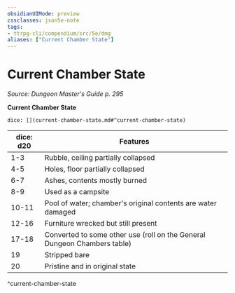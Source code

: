```yaml
---
obsidianUIMode: preview
cssclasses: json5e-note
tags:
- ttrpg-cli/compendium/src/5e/dmg
aliases: ["Current Chamber State"]
---
```

# Current Chamber State
*Source: Dungeon Master's Guide p. 295* 

**Current Chamber State**

`dice: [](current-chamber-state.md#^current-chamber-state)`

| dice: d20 | Features |
|-----------|----------|
| 1-3 | Rubble, ceiling partially collapsed |
| 4-5 | Holes, floor partially collapsed |
| 6-7 | Ashes, contents mostly burned |
| 8-9 | Used as a campsite |
| 10-11 | Pool of water; chamber's original contents are water damaged |
| 12-16 | Furniture wrecked but still present |
| 17-18 | Converted to some other use (roll on the General Dungeon Chambers table) |
| 19 | Stripped bare |
| 20 | Pristine and in original state |
^current-chamber-state